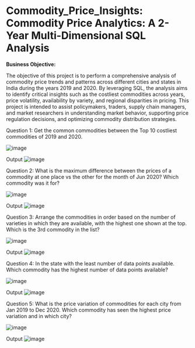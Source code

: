 # Commodity_Price_Insights: Commodity Price Analytics: A 2-Year Multi-Dimensional SQL Analysis

**Business Objective:**

The objective of this project is to perform a comprehensive analysis of commodity price trends and patterns across different cities and states in India during the years 2019 and 2020. By leveraging SQL, the analysis aims to identify critical insights such as the costliest commodities across years, price volatility, availability by variety, and regional disparities in pricing. This project is intended to assist policymakers, traders, supply chain managers, and market researchers in understanding market behavior, supporting price regulation decisions, and optimizing commodity distribution strategies.

Question 1: Get the common commodities between the Top 10 costliest commodities of 2019 and 2020.

![image](https://github.com/user-attachments/assets/13b8eb69-411b-431d-8b28-b35aebf9dfef)

Output
![image](https://github.com/user-attachments/assets/6c38e9d8-8b62-480f-aae0-3510cc2606c8)


Question 2: What is the maximum difference between the prices of a commodity at one place vs the other 
for the month of Jun 2020? Which commodity was it for?

![image](https://github.com/user-attachments/assets/96366a45-9865-4b93-bdd5-8c4c992f71f5)

Output
![image](https://github.com/user-attachments/assets/92c89d09-5181-46cc-9a5e-1608bc75634c)


Question 3: Arrange the commodities in order based on the number of varieties in which they are available, 
with the highest one shown at the top. Which is the 3rd commodity in the list?

![image](https://github.com/user-attachments/assets/e8978306-2636-47a1-8b21-0a97551d7597)

Output
![image](https://github.com/user-attachments/assets/6e0dc0c3-3ef4-4d70-ac36-e945e9ff452b)


Question 4: In the state with the least number of data points available. 
Which commodity has the highest number of data points available?

![image](https://github.com/user-attachments/assets/3859b280-bdeb-4bdd-80e6-5ec75cd45217)

Output
![image](https://github.com/user-attachments/assets/49cd92a2-f22d-4394-af39-369385d46b50)


Question 5: What is the price variation of commodities for each city from Jan 2019 to Dec 2020. Which commodity 
has seen the highest price variation and in which city?

![image](https://github.com/user-attachments/assets/1dfd9f6e-522a-461a-ace0-d15e28642a3a)

Output
![image](https://github.com/user-attachments/assets/d1ed4351-b66a-45a0-b4b6-0f25270802b3)




